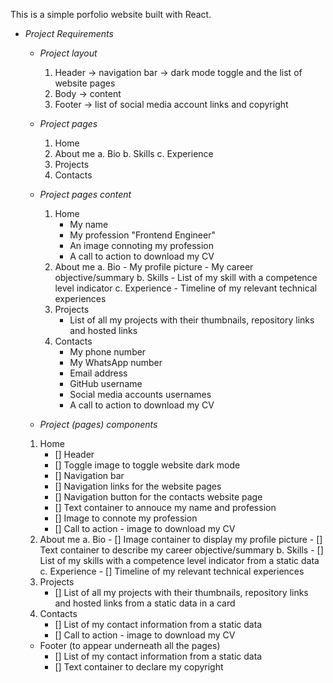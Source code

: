 This is a simple porfolio website built with React. 

* *Project Requirements*
    * *Project layout*
        1. Header -> navigation bar -> dark mode toggle and the list of website pages
        2. Body -> content 
        3. Footer -> list of social media account links and copyright

    * *Project pages*
        1. Home
        2. About me
            a. Bio
            b. Skills
            <!-- c. Education and certifications -->
            c. Experience
        3. Projects
        4. Contacts 

    * *Project pages content*
        1. Home
            - My name
            - My profession "Frontend Engineer"
            - An image connoting my profession
            - A call to action to download my CV
        2. About me
            a. Bio
                - My profile picture
                - My career objective/summary
            b. Skills
                - List of my skill with a competence level indicator
            <!-- c. Education and certification
                - List of all relevant education and certifications -->
            c. Experience
                - Timeline of my relevant technical experiences 
        3. Projects
            - List of all my projects with their thumbnails, repository links and hosted links
        4. Contacts
            - My phone number
            - My WhatsApp number
            - Email address
            - GitHub username
            - Social media accounts usernames
            - A call to action to download my CV

    * *Project (pages) components*
    1. Home 
        - [] Header
        - [] Toggle image to toggle website dark mode
        - [] Navigation bar
        - [] Navigation links for the website pages
        - [] Navigation button for the contacts website page
        - [] Text container to annouce my name and profession
        - [] Image to connote my profession
        - [] Call to action - image to download my CV
    2. About me
        a. Bio
            - [] Image container to display my profile picture
            - [] Text container to describe my career objective/summary
        b. Skills
            - [] List of my skills with a competence level indicator from a static data
        c. Experience
            - [] Timeline of my relevant technical experiences
    3. Projects
        - [] List of all my projects with their thumbnails, repository links and hosted links from a static data in a card
    4. Contacts
        - [] List of my contact information from a static data
        - [] Call to action - image to download my CV
    * Footer (to appear underneath all the pages)
        - [] List of my contact information from a static data
        - [] Text container to declare my copyright